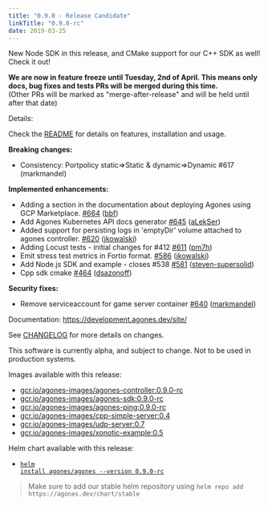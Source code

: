 ```yaml
---
title: "0.9.0 - Release Candidate"
linkTitle: "0.9.0-rc"
date: 2019-03-25
---
```


New Node SDK in this release, and CMake support for our C++ SDK as well! Check it out!

**We are now in feature freeze until Tuesday, 2nd of April. This means only docs, bug fixes and tests PRs will be merged during this time.**  
(Other PRs will be marked as "merge-after-release" and will be held until after that date)

Details:

Check the <a href="https://github.com/GoogleCloudPlatform/agones/tree/release-0.9.0-rc">README</a> for details on features, installation and usage.

**Breaking changes:**

- Consistency: Portpolicy static=>Static & dynamic=>Dynamic #617 (markmandel)

**Implemented enhancements:**

- Adding a section in the documentation about deploying Agones using GCP Marketplace. [\#664](https://github.com/GoogleCloudPlatform/agones/pull/664) ([bbf](https://github.com/bbf))
- Add Agones Kubernetes API docs generator [\#645](https://github.com/GoogleCloudPlatform/agones/pull/645) ([aLekSer](https://github.com/aLekSer))
- Added support for persisting logs in 'emptyDir' volume attached to agones controller. [\#620](https://github.com/GoogleCloudPlatform/agones/pull/620) ([jkowalski](https://github.com/jkowalski))
- Adding Locust tests - initial changes for \#412 [\#611](https://github.com/GoogleCloudPlatform/agones/pull/611) ([pm7h](https://github.com/pm7h))
- Emit stress test metrics in Fortio format. [\#586](https://github.com/GoogleCloudPlatform/agones/pull/586) ([jkowalski](https://github.com/jkowalski))
- Add Node.js SDK and example - closes \#538 [\#581](https://github.com/GoogleCloudPlatform/agones/pull/581) ([steven-supersolid](https://github.com/steven-supersolid))
- Cpp sdk cmake [\#464](https://github.com/GoogleCloudPlatform/agones/pull/464) ([dsazonoff](https://github.com/dsazonoff))

**Security fixes:**

- Remove serviceaccount for game server container [\#640](https://github.com/GoogleCloudPlatform/agones/pull/640) ([markmandel](https://github.com/markmandel))

Documentation: https://development.agones.dev/site/

See <a href="https://github.com/GoogleCloudPlatform/agones/blob/release-0.9.0-rc/CHANGELOG.md">CHANGELOG</a> for more details on changes.

This software is currently alpha, and subject to change. Not to be used in production systems.

Images available with this release:

- [gcr.io/agones-images/agones-controller:0.9.0-rc](https://gcr.io/agones-images/agones-controller:0.9.0-rc)
- [gcr.io/agones-images/agones-sdk:0.9.0-rc](https://gcr.io/agones-images/agones-sdk:0.9.0-rc)
- [gcr.io/agones-images/agones-ping:0.9.0-rc](https://gcr.io/agones-images/agones-ping:0.9.0-rc)
- [gcr.io/agones-images/cpp-simple-server:0.4](https://gcr.io/agones-images/cpp-simple-server:0.4)
- [gcr.io/agones-images/udp-server:0.7](https://gcr.io/agones-images/udp-server:0.7)
- [gcr.io/agones-images/xonotic-example:0.5](https://gcr.io/agones-images/xonotic-example:0.5)

Helm chart available with this release:

- <a href="https://agones.dev/chart/stable/agones-0.9.0-rc.tgz"><code>helm install agones/agones --version 0.9.0-rc</code></a>

> Make sure to add our stable helm repository using `helm repo add https://agones.dev/chart/stable`
